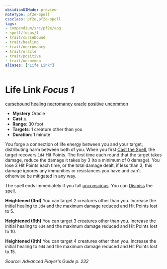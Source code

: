 ```yaml
---
obsidianUIMode: preview
noteType: pf2e-Spell
cssclass: pf2e,pf2e-spell
tags:
- compendium/src/pf2e/apg
- spell/focus/1
- trait/cursebound
- trait/healing
- trait/necromancy
- trait/oracle
- trait/positive
- trait/uncommon
aliases: ["Life Link"]
---
```

# Life Link *Focus 1*   
[cursebound](rules/traits/cursebound-apg.md "Cursebound Spell Trait")  [healing](rules/traits/healing.md "Healing Effect Trait")  [necromancy](rules/traits/necromancy.md "Necromancy School Trait")  [oracle](rules/traits/oracle-apg.md "Oracle Class Trait")  [positive](rules/traits/positive.md "Positive Energy & Element Trait")  [uncommon](rules/traits/uncommon.md "Uncommon Rarity Trait")  

- **Mystery** Oracle
- **Cast** [>](rules/core-rulebook/chapter-9-playing-the-game.md#Actions "Single Action") 
- **Range**: 30 foot
- **Targets**: 1 creature other than you
- **Duration**: 1 minute

You forge a connection of life energy between you and your target, distributing harm between both of you. When you first [Cast the Spell](rules/actions/cast-a-spell.md), the target recovers `1d4` Hit Points. The first time each round that the target takes damage, reduce the damage it takes by 3 (to a minimum of 0 damage). You lose 3 Hit Points each time, or the total damage dealt, if less than 3; this damage ignores any immunities or resistances you have and can't otherwise be mitigated in any way.

The spell ends immediately if you fall [unconscious](rules/conditions.md#Unconscious). You can [Dismiss](rules/actions/dismiss.md) the spell.

**Heightened (3rd)** You can target 2 creatures other than you. Increase the initial healing to `3d4` and the maximum damage reduced and Hit Points lost to 5.

**Heightened (6th)** You can target 3 creatures other than you. Increase the initial healing to `6d4` and the maximum damage reduced and Hit Points lost to 10.

**Heightened (9th)** You can target 4 creatures other than you. Increase the initial healing to `9d4` and the maximum damage reduced and Hit Points lost to 15.

*Source: Advanced Player's Guide p. 232*